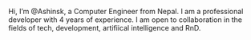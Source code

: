 Hi, I’m @Ashinsk, a Computer Engineer from Nepal. I am a professional developer with 4 years of experience. I am open to collaboration in the fields of tech, development, artifiical intelligence and RnD.

<!---
Ashinsk/Ashinsk is a ✨ special ✨ repository because its `README.md` (this file) appears on your GitHub profile.
You can click the Preview link to take a look at your changes.
--->
